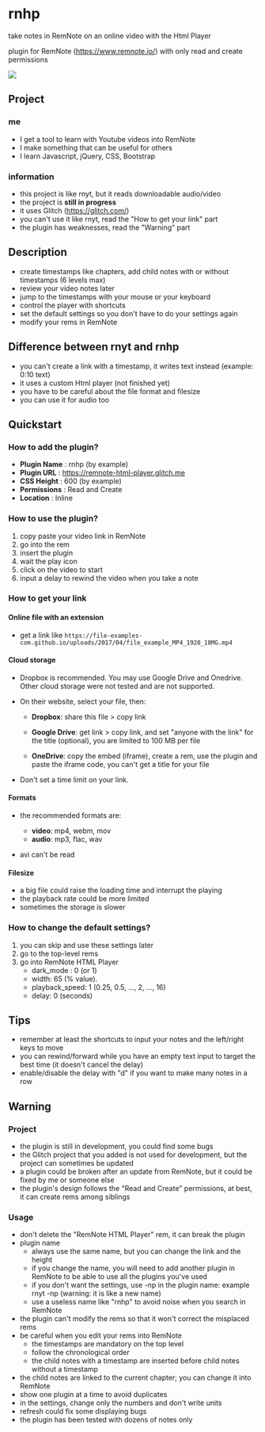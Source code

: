 # rnhp

take notes in RemNote on an online video with the Html Player

plugin for RemNote (https://www.remnote.io/) with only read and create permissions

![](https://media.giphy.com/media/lAzqm3PRAibcCNuV5B/giphy.gif)

## Project

### me

- I get a tool to learn with Youtube videos into RemNote
- I make something that can be useful for others
- I learn Javascript, jQuery, CSS, Bootstrap

### information

- this project is like rnyt, but it reads downloadable audio/video
- the project is **still in progress**
- it uses Glitch (https://glitch.com/)
- you can't use it like rnyt, read the "How to get your link" part
- the plugin has weaknesses, read the "Warning" part

## Description

- create timestamps like chapters, add child notes with or without timestamps (6 levels max)
- review your video notes later
- jump to the timestamps with your mouse or your keyboard
- control the player with shortcuts
- set the default settings so you don't have to do your settings again
- modify your rems in RemNote

## Difference between rnyt and rnhp

- you can't create a link with a timestamp, it writes text instead (example: 0:10 text)
- it uses a custom Html player (not finished yet)
- you have to be careful about the file format and filesize
- you can use it for audio too

## Quickstart

### How to add the plugin?

- **Plugin Name** : rnhp (by example)
- **Plugin URL** : https://remnote-html-player.glitch.me
- **CSS Height** : 600 (by example)
- **Permissions** : Read and Create
- **Location** : Inline

### How to use the plugin?

1. copy paste your video link in RemNote
2. go into the rem
3. insert the plugin
4. wait the play icon
5. click on the video to start
6. input a delay to rewind the video when you take a note

### How to get your link

#### Online file with an extension

- get a link like `https://file-examples-com.github.io/uploads/2017/04/file_example_MP4_1920_18MG.mp4`

#### Cloud storage

- Dropbox is recommended. You may use Google Drive and Onedrive. Other cloud storage were not tested and are not supported.

- On their website, select your file, then:

  - **Dropbox**: share this file > copy link

  - **Google Drive**: get link > copy link, and set "anyone with the link" for the title (optional), you are limited to 100 MB per file

  - **OneDrive**: copy the embed (iframe), create a rem, use the plugin and paste the iframe code, you can't get a title for your file

- Don't set a time limit on your link.

#### Formats

- the recommended formats are:
  - **video**: mp4, webm, mov
  - **audio**: mp3, flac, wav

- avi can't be read

#### Filesize

- a big file could raise the loading time and interrupt the playing
- the playback rate could be more limited
- sometimes the storage is slower

### How to change the default settings?

1. you can skip and use these settings later
2. go to the top-level rems
3. go into RemNote HTML Player
   - dark_mode : 0 (or 1)
   - width: 65 (% value).
   - playback_speed: 1 (0.25, 0.5, ..., 2, ..., 16)
   - delay: 0 (seconds)

## Tips

- remember at least the shortcuts to input your notes and the left/right keys to move
- you can rewind/forward while you have an empty text input to target the best time (it doesn't cancel the delay)
- enable/disable the delay with "d" if you want to make many notes in a row

## Warning

### Project

- the plugin is still in development, you could find some bugs
- the Glitch project that you added is not used for development, but the project can sometimes be updated
- a plugin could be broken after an update from RemNote, but it could be fixed by me or someone else
- the plugin's design follows the "Read and Create" permissions, at best, it can create rems among siblings

### Usage

- don't delete the "RemNote HTML Player" rem, it can break the plugin
- plugin name
  - always use the same name, but you can change the link and the height
  - if you change the name, you will need to add another plugin in RemNote to be able to use all the plugins you've used
  - if you don't want the settings, use -np in the plugin name: example rnyt -np (warning: it is like a new name)
  - use a useless name like "rnhp" to avoid noise when you search in RemNote
- the plugin can't modify the rems so that it won't correct the misplaced rems
- be careful when you edit your rems into RemNote
  - the timestamps are mandatory on the top level
  - follow the chronological order
  - the child notes with a timestamp are inserted before child notes without a timestamp
- the child notes are linked to the current chapter; you can change it into RemNote
- show one plugin at a time to avoid duplicates
- in the settings, change only the numbers and don't write units
- refresh could fix some displaying bugs
- the plugin has been tested with dozens of notes only
